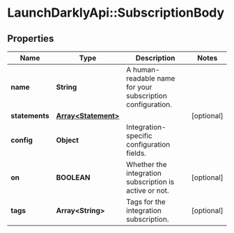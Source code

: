 # LaunchDarklyApi::SubscriptionBody

## Properties
Name | Type | Description | Notes
------------ | ------------- | ------------- | -------------
**name** | **String** | A human-readable name for your subscription configuration. | 
**statements** | [**Array&lt;Statement&gt;**](Statement.md) |  | [optional] 
**config** | **Object** | Integration-specific configuration fields. | 
**on** | **BOOLEAN** | Whether the integration subscription is active or not. | [optional] 
**tags** | **Array&lt;String&gt;** | Tags for the integration subscription. | [optional] 


